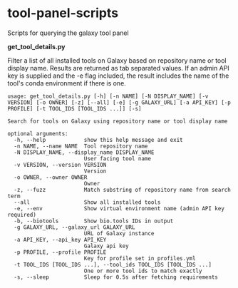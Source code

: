 # tool-panel-scripts
Scripts for querying the galaxy tool panel

**get_tool_details.py**

Filter a list of all installed tools on Galaxy based on repository name or tool display name.  Results are returned as
tab separated values.  If an admin API key is supplied and the -e flag included, the result includes the name of the
tool's conda environment if there is one.

```
usage: get_tool_details.py [-h] [-n NAME] [-N DISPLAY_NAME] [-v VERSION] [-o OWNER] [-z] [--all] [-e] [-g GALAXY_URL] [-a API_KEY] [-p PROFILE] [-t TOOL_IDS [TOOL_IDS ...]] [-s]

Search for tools on Galaxy using repository name or tool display name

optional arguments:
  -h, --help            show this help message and exit
  -n NAME, --name NAME  Tool repository name
  -N DISPLAY_NAME, --display_name DISPLAY_NAME
                        User facing tool name
  -v VERSION, --version VERSION
                        Version
  -o OWNER, --owner OWNER
                        Owner
  -z, --fuzz            Match substring of repository name from search term
  --all                 Show all installed tools
  -e, --env             Show virtual environment name (admin API key required)
  -b, --biotools        Show bio.tools IDs in output
  -g GALAXY_URL, --galaxy_url GALAXY_URL
                        URL of Galaxy instance
  -a API_KEY, --api_key API_KEY
                        Galaxy api key
  -p PROFILE, --profile PROFILE
                        Key for profile set in profiles.yml
  -t TOOL_IDS [TOOL_IDS ...], --tool_ids TOOL_IDS [TOOL_IDS ...]
                        One or more tool ids to match exactly
  -s, --sleep           Sleep for 0.5s after fetching requirements
```